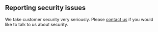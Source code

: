 <!-- usedin: [ _general/Introduction/security.md] -->


## Reporting security issues

We take customer security very seriously. Please [contact us](mailto:hello@cloud66.com) if you would like to talk to us about security.
